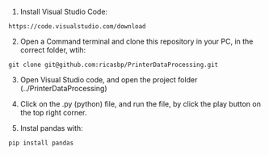 1. Install Visual Studio Code:

`https://code.visualstudio.com/download`

2. Open a Command terminal and clone this repository in your PC, in the correct folder, wtih:

`git clone git@github.com:ricasbp/PrinterDataProcessing.git`

3. Open Visual Studio code, and open the project folder (../PrinterDataProcessing)

4. Click on the .py (python) file, and run the file, by click the play button on the top right corner.

5. Instal pandas with: 

`pip install pandas`
